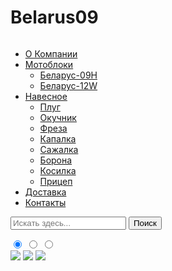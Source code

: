 # Belarus09
<!DOCTYPE html>
<html>
<head>
    <meta charset="UTF-8">
    <title>Document</title>
    <link href="https://fonts.googleapis.com/css?family=Montserrat:100,300,400,700&display=swap" rel="stylesheet">
    <link rel="stylesheet" href="motoblok.css">
</head>
<body>
<div class="container">
<div class="header">
       <div class="logo">
           <a href="belarus09"><img src="img/logo.jpg" alt=""></a>
       </div>
</div>
<div class="saitbar">
 <ul class="menu-4">
   <li><a href="#">О Компании</a></li>
   <li><a href="#">Мотоблоки</a>
     <ul class="podmenu">
       <li><a href="#">Беларус-09Н</a></li>
       <li><a href="#">Беларус-12W</a>
     </ul>
   </li>
   <li><a href="#">Навесное</a>
     <ul class="podmenu">
       <li><a href="#">Плуг</a></li>
       <li><a href="#">Окучник</a></li>
       <li><a href="#">Фреза</a></li>
       <li><a href="#">Капалка</a></li>
       <li><a href="#">Сажалка</a></li>
       <li><a href="#">Борона</a></li>
       <li><a href="#">Косилка</a></li>
       <li><a href="#">Прицеп</a></li>
     </ul>
   </li>
   <li><a href="#">Доставка</a></li>
   <li><a href="#">Контакты</a></li>
 </ul>
<div class="input">
    <form action="" method="get">
      <input name="s" placeholder="Искать здесь..." type="search">
      <button type="submit">Поиск</button>
    </form>
</div>
</div>
</div>
<div class="slider">
  <input type="radio" name="switch" id="btn1" checked>
  <input type="radio" name="switch" id="btn2">
  <input type="radio" name="switch" id="btn3">
  
  <div class="switch">
    <label for="btn1"></label>
    <label for="btn2"></label>
    <label for="btn3"></label>
  </div>
  <div class="slider-inner">
    <div class="slides-1">
      <img src="img/slaid-1.jpg"/>
      <img src="img/slaid-2.jpg"/>
      <img src="img/slaid-3.jpg"/>
    </div>
  </div> 
</div>